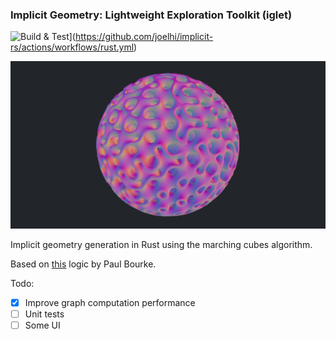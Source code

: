 ### Implicit Geometry: Lightweight Exploration Toolkit (iglet)
![Build & Test](https://github.com/joelhi/implicit-rs/actions/workflows/rust.yml/badge.svg)](https://github.com/joelhi/implicit-rs/actions/workflows/rust.yml)

![gyroid](media/example_gyroid.png)

Implicit geometry generation in Rust using the marching cubes algorithm.

Based on [this](https://paulbourke.net/geometry/polygonise/) logic by Paul Bourke.

Todo:
- [x] Improve graph computation performance
- [ ] Unit tests
- [ ] Some UI
